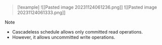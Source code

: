 >[!example] 
> ![[Pasted image 20231124061236.png]]
> ![[Pasted image 20231124061333.png]]


>[!note] 
>- Cascadeless schedule allows only committed read operations.
>- However, it allows uncommitted write operations.

